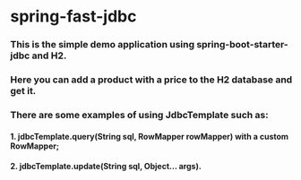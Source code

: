 # spring-fast-jdbc

### This is the simple demo application using spring-boot-starter-jdbc and H2.

### Here you can add a product with a price to the H2 database and get it.

### There are some examples of using JdbcTemplate such as:

#### 1. jdbcTemplate.query(String sql, RowMapper rowMapper) with a custom RowMapper;
#### 2. jdbcTemplate.update(String sql, Object... args).